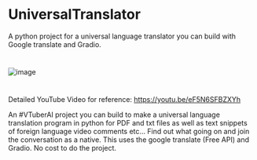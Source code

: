 # UniversalTranslator
A python project for a universal language translator you can  build with Google translate and Gradio.   
#
![image](https://github.com/jjmlovesgit/UniversalTranslator/assets/47751509/fb7d90ab-be78-43e6-b109-57d8c64b2c13)
#
Detailed YouTube Video for reference:  https://youtu.be/eF5N6SFBZXYh 

An #VTuberAI project you can build to make a universal language translation program in python for PDF and txt files as well as text snippets of foreign language video comments etc... Find out what going on and join the conversation as a native.   This uses the google translate (Free API) and Gradio.   No cost to do the project.  
